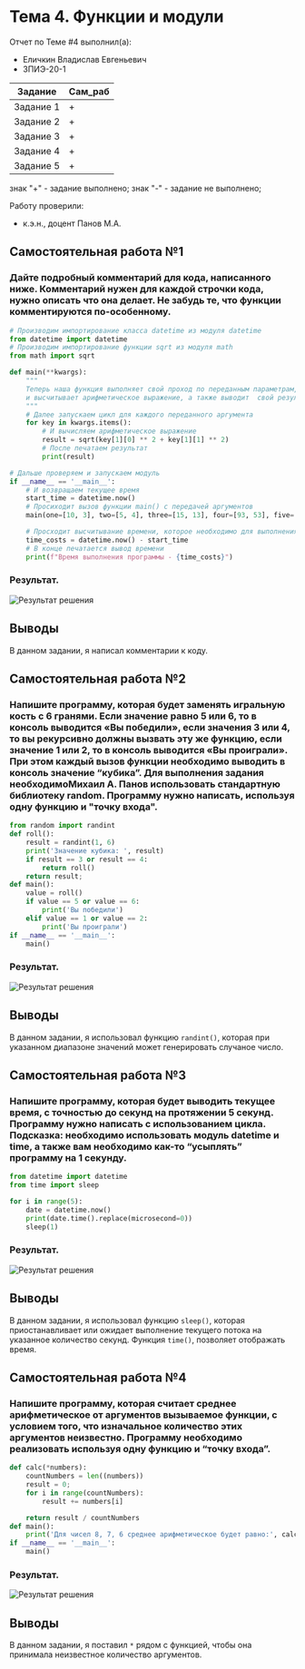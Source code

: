 # Тема 4. Функции и модули
Отчет по Теме #4 выполнил(а):
- Еличкин Владислав Евгеньевич
- ЗПИЭ-20-1

| Задание    | Сам_раб |
|------------|---------|
| Задание 1  |    +    |
| Задание 2  |    +    |
| Задание 3  |    +    |
| Задание 4  |    +    |
| Задание 5  |    +    |

знак "+" - задание выполнено; знак "-" - задание не выполнено;

Работу проверили:
- к.э.н., доцент Панов М.А.

## Самостоятельная работа №1
### Дайте подробный комментарий для кода, написанного ниже. Комментарий нужен для каждой строчки кода, нужно описать что она делает. Не забудь те, что функции комментируются по-особенному.

```python
# Производим импортирование класса datetime из модуля datetime
from datetime import datetime
# Производим импортирование функции sqrt из модуля math
from math import sqrt

def main(**kwargs):
    """
    Теперь наша функция выполняет свой проход по переданным параметрам,
    и высчитывает арифметическое выражение, а также выводит  свой результат
    """
    # Далее запускаем цикл для каждого переданного аргумента
    for key in kwargs.items():
        # И вычисляем арифметическое выражение
        result = sqrt(key[1][0] ** 2 + key[1][1] ** 2)
        # После печатаем результат
        print(result)

# Дальше проверяем и запускаем модуль
if __name__ == '__main__':
    # И возвращаем текущее время
    start_time = datetime.now()
    # Просиходит вызов функции main() с передачей аргументов
    main(one=[10, 3], two=[5, 4], three=[15, 13], four=[93, 53], five=[133, 15])

    # Просходит высчитывание времени, которое необходимо для выполнения программы
    time_costs = datetime.now() - start_time
    # В конце печатается вывод времени
    print(f"Время выполнения программы - {time_costs}")
```

### Результат.

![Результат решения](./pic/Samost4_1.PNG)

## Выводы

В данном задании, я написал комментарии к коду.

## Самостоятельная работа №2
### Напишите программу, которая будет заменять игральную кость с 6 гранями. Если значение равно 5 или 6, то в консоль выводится «Вы победили», если значения 3 или 4, то вы рекурсивно должны вызвать эту же функцию, если значение 1 или 2, то в консоль выводится «Вы проиграли». При этом каждый вызов функции необходимо выводить в консоль значение “кубика”. Для выполнения задания необходимоМихаил А. Панов использовать стандартную библиотеку random. Программу нужно написать, используя одну функцию и "точку входа".

```python
from random import randint
def roll():
    result = randint(1, 6)
    print('Значение кубика: ', result)
    if result == 3 or result == 4:
        return roll()
    return result;
def main():
    value = roll()
    if value == 5 or value == 6:
        print('Вы победили')
    elif value == 1 or value == 2:
        print('Вы проиграли')
if __name__ == '__main__':
    main()
```

### Результат.

![Результат решения](./pic/Samost4_2.PNG)

## Выводы

В данном задании, я использовал функцию `randint()`, которая при указанном диапазоне значений может генерировать случаное число.

## Самостоятельная работа №3
### Напишите программу, которая будет выводить текущее время, с точностью до секунд на протяжении 5 секунд. Программу нужно написать с использованием цикла. Подсказка: необходимо использовать модуль datetime и time, а также вам необходимо как-то “усыплять” программу на 1 секунду.

```python
from datetime import datetime
from time import sleep

for i in range(5):
    date = datetime.now()
    print(date.time().replace(microsecond=0))
    sleep(1)
```

### Результат.

![Результат решения](./pic/Samost4_3.PNG)

## Выводы

В данном задании, я использовал функцию `sleep()`, которая приостанавливает или ожидает выполнение текущего потока на указанное количество секунд. 
Функция `time()`, позволяет отображать время.

## Самостоятельная работа №4
### Напишите программу, которая считает среднее арифметическое от аргументов вызываемое функции, с условием того, что изначальное количество этих аргументов неизвестно. Программу необходимо реализовать используя одну функцию и “точку входа”.

```python
def calc(*numbers):
    countNumbers = len((numbers))
    result = 0;
    for i in range(countNumbers):
        result += numbers[i]

    return result / countNumbers
def main():
    print('Для чисел 8, 7, 6 среднее арифметическое будет равно:', calc(8, 7, 6))
if __name__ == '__main__':
    main()
```

### Результат.

![Результат решения](./pic/Samost4_4.PNG)

## Выводы

В данном задании, я поставил `*` рядом с функцией, чтобы она принимала неизвестное количество аргументов.
